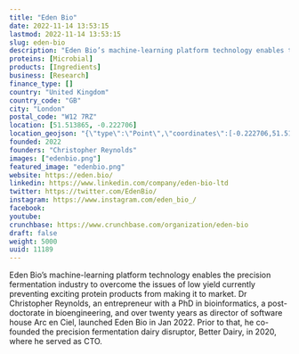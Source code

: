 ```yaml
---
title: "Eden Bio"
date: 2022-11-14 13:53:15
lastmod: 2022-11-14 13:53:15
slug: eden-bio
description: "Eden Bio’s machine-learning platform technology enables the precision fermentation industry to overcome the issues of low yield currently preventing exciting protein products from making it to market. Dr Christopher Reynolds, an entrepreneur with a PhD in bioinformatics, a post-doctorate in bioengineering, and over twenty years as director of software house Arc en Ciel, launched Eden Bio in Jan 2022. Prior to that, he co-founded the precision fermentation dairy disruptor, Better Dairy, in 2020, where he served as CTO."
proteins: [Microbial]
products: [Ingredients]
business: [Research]
finance_type: []
country: "United Kingdom"
country_code: "GB"
city: "London"
postal_code: "W12 7RZ"
location: [51.513865, -0.222706]
location_geojson: "{\"type\":\"Point\",\"coordinates\":[-0.222706,51.513865]}"
founded: 2022
founders: "Christopher Reynolds"
images: ["edenbio.png"]
featured_image: "edenbio.png"
website: https://eden.bio/
linkedin: https://www.linkedin.com/company/eden-bio-ltd
twitter: https://twitter.com/EdenBio/
instagram: https://www.instagram.com/eden_bio_/
facebook: 
youtube: 
crunchbase: https://www.crunchbase.com/organization/eden-bio
draft: false
weight: 5000
uuid: 11189
---
```

Eden Bio’s machine-learning platform technology enables the precision fermentation industry to overcome the issues of low yield currently preventing exciting protein products from making it to market. Dr Christopher Reynolds, an entrepreneur with a PhD in bioinformatics, a post-doctorate in bioengineering, and over twenty years as director of software house Arc en Ciel, launched Eden Bio in Jan 2022. Prior to that, he co-founded the precision fermentation dairy disruptor, Better Dairy, in 2020, where he served as CTO.

